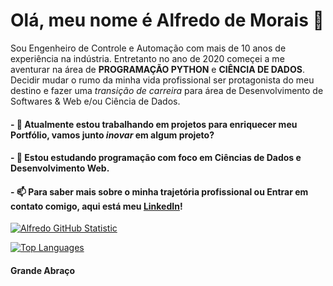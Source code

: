 # Olá, meu nome é Alfredo de Morais 👋

Sou Engenheiro de Controle e Automação com mais de 10 anos de experiência na indústria. Entretanto no ano de 2020 começei a me aventurar na área de <B>PROGRAMAÇÃO PYTHON</B> e <B>CIÊNCIA DE DADOS</B>. Decidir mudar o rumo da minha vida profissional ser protagonista do meu destino e fazer uma _transição de carreira_ para área de Desenvolvimento de Softwares & Web e/ou Ciência de Dados. 
<!--
**alfmorais/alfmorais** is a ✨ _special_ ✨ repository because its `README.md` (this file) appears on your GitHub profile.

Here are some ideas to get you started:

- 🔭 I’m currently working on ...
- 🌱 I’m currently learning ...
- 👯 I’m looking to collaborate on ...
- 🤔 I’m looking for help with ...
- 💬 Ask me about ...
- 📫 How to reach me: ...
- 😄 Pronouns: ...
- ⚡ Fun fact: ...
-->
#### - 🔭 Atualmente estou trabalhando em projetos para enriquecer meu <b>Portfólio</b>, vamos junto _inovar_ em algum projeto? 

#### - 🌱 Estou estudando programação com foco em <b>Ciências de Dados</b> e <b>Desenvolvimento Web</b>.

#### - 📫 Para saber mais sobre o minha trajetória profissional ou Entrar em contato comigo, aqui está meu [LinkedIn](https://www.linkedin.com/in/alfredomneto/)!

[![Alfredo GitHub Statistic](https://github-readme-stats.vercel.app/api?username=alfmorais)](https://github.com/alfmorais/alfmorais)  

[![Top Languages](https://github-readme-stats.vercel.app/api/top-langs/?username=alfmorais)](https://github.com/alfmorais/alfmorais)

#### Grande Abraço

